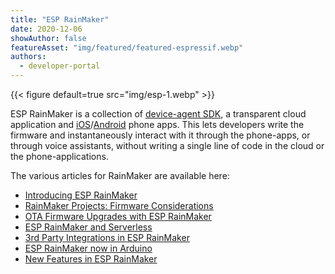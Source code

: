 ```yaml
---
title: "ESP RainMaker"
date: 2020-12-06
showAuthor: false
featureAsset: "img/featured/featured-espressif.webp"
authors:
  - developer-portal
---
```

{{< figure
    default=true
    src="img/esp-1.webp"
    >}}

ESP RainMaker is a collection of [device-agent SDK](https://github.com/espressif/esp-rainmaker), a transparent cloud application and [iOS](https://apps.apple.com/us/app/esp-rainmaker/id1497491540)/[Android](https://play.google.com/store/apps/details?id=com.espressif.rainmaker&hl=en_IN) phone apps. This lets developers write the firmware and instantaneously interact with it through the phone-apps, or through voice assistants, without writing a single line of code in the cloud or the phone-applications.

The various articles for RainMaker are available here:

- [Introducing ESP RainMaker](/blog/introducing-esp-rainmaker)
- [RainMaker Projects: Firmware Considerations](/blog/rainmaker-projects-firmware-considerations)
- [OTA Firmware Upgrades with ESP RainMaker](/blog/ota-firmware-upgrades-with-esp-rainmaker)
- [ESP RainMaker and Serverless](/blog/esp-rainmaker-and-serverless)
- [3rd Party Integrations in ESP RainMaker](/blog/3rd-party-integrations-in-esp-rainmaker)
- [ESP RainMaker now in Arduino](/blog/esp-rainmaker-now-in-arduino)
- [New Features in ESP RainMaker](/blog/new-features-in-esp-rainmaker)
